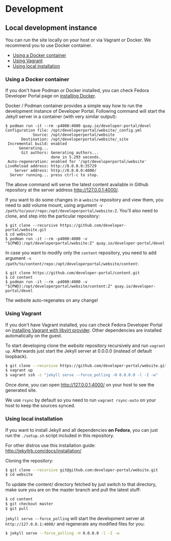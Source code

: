 # Development

## Local development instance

You can run the site locally on your host or via Vagrant or Docker.
We recommend you to use Docker container.

- [Using a Docker container](DEVELOPMENT.md#using-a-docker-container)
- [Using Vagrant](DEVELOPMENT.md#using-vagrant)
- [Using local installation](DEVELOPMENT.md#using-local-installation)

### Using a Docker container

If you don't have Podman or Docker installed, you can check Fedora Developer Portal page on [installing Docker](https://developer.fedoraproject.org/tools/docker/about.html).

Docker / Podman container provides a simple way how to run the development instance of Developer Portal. Following command will start the Jekyll server in a container (with very similar output):

```
$ podman run -it --rm -p4000:4000 quay.io/developer-portal/devel
Configuration file: /opt/developerportal/website/_config.yml
            Source: /opt/developerportal/website
       Destination: /opt/developerportal/website/_site
 Incremental build: enabled
      Generating...
       Git authors: Generating authors...
                    done in 5.293 seconds.
 Auto-regeneration: enabled for '/opt/developerportal/website'
LiveReload address: http://0.0.0.0:35729
    Server address: http://0.0.0.0:4000/
  Server running... press ctrl-c to stop.
```
The above command will serve the latest content available in Github repository at the server address http://127.0.0.1:4000/.

If you want to do some changes in a `website` repository and view them, you need to add volume mount, using argument `-v /path/to/your/repo:/opt/developerportal/website:Z`. You'll also need to clone, and step into the particular repository:

```
$ git clone --recursive https://github.com/developer-portal/website.git
$ cd website
$ podman run -it --rm -p4000:4000 -v "${PWD}:/opt/developerportal/website:Z" quay.io/developer-portal/devel
```

In case you want to modify only the `content` repository, you need to add argument `-v /path/to/content/repo:/opt/developerportal/website/content`:
```
$ git clone https://github.com/developer-portal/content.git
$ cd content
$ podman run -it --rm -p4000:4000 -v "${PWD}:/opt/developerportal/website/content:Z" quay.io/developer-portal/devel
```
The website auto-regenates on any change!

### Using Vagrant

If you don't have Vagrant installed, you can check Fedora Developer Portal on [installing Vagrant with libvirt provider](https://developer.fedoraproject.org/tools/vagrant/vagrant-libvirt.html). Other dependencies are installed automatically on the guest.

To start developing clone the *website* repository recursively and run `vagrant up`. Afterwards just start the Jekyll server at 0.0.0.0 (instead of default loopback).

```bash
$ git clone --recursive https://github.com/developer-portal/website.git && cd website
$ vagrant up
$ vagrant ssh -c "jekyll serve --force_polling -H 0.0.0.0 -l -I -w"
```

Once done, you can open http://127.0.0.1:4000/ on your host to see the generated site.

We use `rsync` by default so you need to run `vagrant rsync-auto` on your host to keep the sources synced.


### Using local installation

If you want to install Jekyll and all dependencies **on Fedora**, you can just run the `./setup.sh` script included in this repository.

For other distros use this installation guide: http://jekyllrb.com/docs/installation/

Cloning the repository:

```bash
$ git clone --recursive git@github.com:developer-portal/website.git
$ cd website
```

To update the content/ directory fetched by just switch to that directory, make sure you are on the master branch and pull the latest stuff:

```bash
$ cd content
$ git checkout master
$ git pull
```

`jekyll serve --force_polling` will start the development server at `http://127.0.0.1:4000/` and regenerate any modified files for you:
```bash
$ jekyll serve --force_polling -H 0.0.0.0 -l -I -w
```
